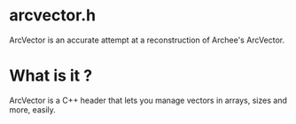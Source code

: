 # arcvector.h

ArcVector is an accurate attempt at a reconstruction of Archee's ArcVector.

# What is it ?

ArcVector is a C++ header that lets you manage vectors in arrays, sizes and more, easily.

